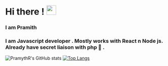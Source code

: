  #  Hi there ! <img src="https://raw.githubusercontent.com/MartinHeinz/MartinHeinz/master/wave.gif" width="30px">

 <h3>I am Pramith</h3>
<h3>I am Javascript developer . Mostly works with React n Node js. 
Already have secret liaison with php 🍭 .</h3>

![PramythR's GitHub stats](https://github-readme-stats.vercel.app/api?username=PramythR&show_icons=true&theme=algolia&hide=stars)  [![Top Langs](https://github-readmestats.vercel.app/api/top-langs/?username=PramythR&layout=compact&show_icons=true&theme=algolia&line_height=20)](https://github.com/aPramythR/github-readme-stats)

#

 



